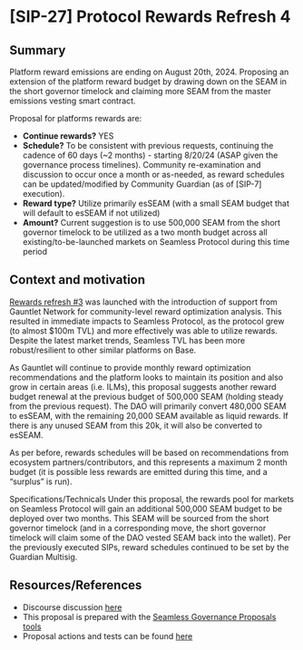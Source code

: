 # [SIP-27] Protocol Rewards Refresh 4

## Summary

Platform reward emissions are ending on August 20th, 2024. Proposing an extension of the platform reward budget by drawing down on the SEAM in the short governor timelock and claiming more SEAM from the master emissions vesting smart contract.

Proposal for platforms rewards are:
- **Continue rewards?** YES
- **Schedule?** To be consistent with previous requests, continuing the cadence of 60 days (~2 months) - starting 8/20/24 (ASAP given the governance process timelines). Community re-examination and discussion to occur once a month or as-needed, as reward schedules can be updated/modified by Community Guardian (as of [SIP-7] execution).
- **Reward type?** Utilize primarily esSEAM (with a small SEAM budget that will default to esSEAM if not utilized)
- **Amount?** Current suggestion is to use 500,000 SEAM from the short governor timelock to be utilized as a two month budget across all existing/to-be-launched markets on Seamless Protocol during this time period


## Context and motivation

[Rewards refresh #3](https://seamlessprotocol.discourse.group/t/pcp-21-protocol-rewards-refresh-3-base-onchain-summer-is-here/509/11) was launched with the introduction of support from Gauntlet Network for community-level reward optimization analysis. This resulted in immediate impacts to Seamless Protocol, as the protocol grew (to almost $100m TVL) and more effectively was able to utilize rewards. Despite the latest market trends, Seamless TVL has been more robust/resilient to other similar platforms on Base.

As Gauntlet will continue to provide monthly reward optimization recommendations and the platform looks to maintain its position and also grow in certain areas (i.e. ILMs), this proposal suggests another reward budget renewal at the previous budget of 500,000 SEAM (holding steady from the previous request). The DAO will primarily convert 480,000 SEAM to esSEAM, with the remaining 20,000 SEAM available as liquid rewards. If there is any unused SEAM from this 20k, it will also be converted to esSEAM.

As per before, rewards schedules will be based on recommendations from ecosystem partners/contributors, and this represents a maximum 2 month budget (it is possible less rewards are emitted during this time, and a “surplus” is run).

Specifications/Technicals
Under this proposal, the rewards pool for markets on Seamless Protocol will gain an additional 500,000 SEAM budget to be deployed over two months. This SEAM will be sourced from the short governor timelock (and in a corresponding move, the short governor timelock will claim some of the DAO vested SEAM back into the wallet). Per the previously executed SIPs, reward schedules continued to be set by the Guardian Multisig.

## Resources/References

- Discourse discussion [here](https://seamlessprotocol.discourse.group/t/pcp-protocol-rewards-refresh-4-marching-ahead/542)
- This proposal is prepared with the [Seamless Governance Proposals tools](https://github.com/seamless-protocol/gov-proposals)
- Proposal actions and tests can be found [here](https://github.com/seamless-protocol/gov-proposals/tree/main/proposals/sip_27_protocol_rewards_refresh)
